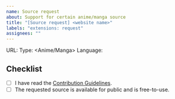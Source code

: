 ```yaml
---
name: Source request
about: Support for certain anime/manga source
title: "[Source request] <website name>"
labels: "extensions: request"
assignees: ""
---
```


<!-- 1. Put an `x` in all the boxes that apply -->
<!-- 2. Replace necessary things -->
<!-- 3. Remove `<>` when replacing with values -->

URL: <url>
Type: <Anime/Manga>
Language: <language>

## Checklist

-   [ ] I have read the [Contribution Guidelines](https://yukino-org.github.io/wiki/developers/contribution/#contribution).
-   [ ] The requested source is available for public and is free-to-use.
